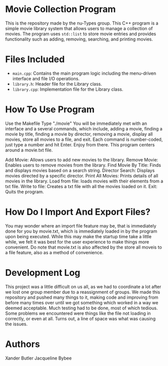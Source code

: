 # Movie Collection Program
This is the repository made by the nu-Types group. This C++ program is a simple movie library system that allows users to manage a collection of movies. The program uses `std::list` to store movie entries and provides functionality such as adding, removing, searching, and printing movies.

# Files Included
- `main.cpp`: Contains the main program logic including the menu-driven interface and file I/O operations.
- `library.h`: Header file for the Library class.
- `library.cpp`: Implementation file for the Library class.

# How To Use Program
Use the Makefile
Type "./movie"
You will be immediately met with an interface and a several commands, which include, adding a movie, finding a movie by title, finding a movie by director, removing a movie, display all movies, store all movies to a file, and exit. Each command is number-coded, just type a number and hit Enter. Enjoy from there. This program centers around a movie.txt file.

Add Movie: Allows users to add new movies to the library.
Remove Movie: Enables users to remove movies from the library.
Find Movie By Title: Finds and displays movies based on a search string.
Director Search: Displays movies directed by a specific director.
Print All Movies: Prints details of all movies in the library.
Load from file: loads movies with their elements from a txt file.
Write to file: Creates a txt file with all the movies loaded on it.
Exit: Quits the program.

# How Do I Import And Export Files?
You may wonder where an import file feature may be, that is immediately done for you by movie.txt, which is immediately loaded in by the program upon being executed. While this may make the startup time take a little while, we felt it was best for the user experience to make things more convenient. Do note that movie.txt is also affected by the store all moveis to a file feature, also as a method of convenience.

# Development Log
This project was a little difficult on us all, as we had to coordinate a lot after we lost one group member due to a reassignment of groups. We made this repository and pushed many things to it, making code and improving from before many times over until we got something which worked in a way we deemed acceptable. Much testing had to be done, most of which tedious. Some problems we encountered were things like the file not loading in correctly, or even at all. Turns out, a line of space was what was causing the issues.

# Authors
Xander Butler 
Jacqueline Bybee
